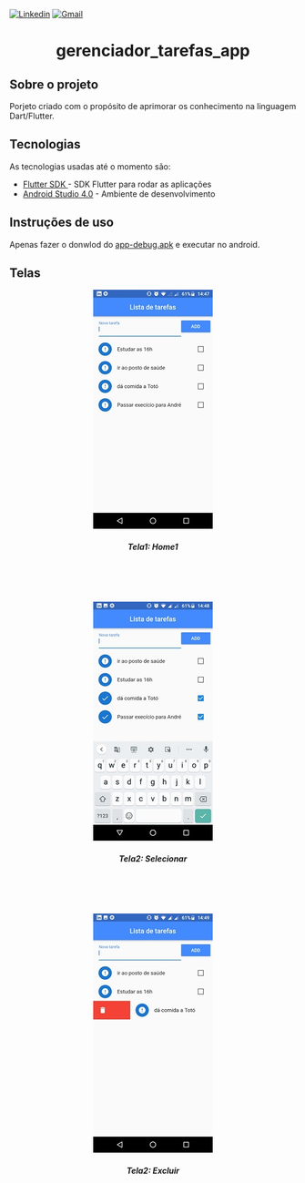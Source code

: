 [![Linkedin](https://img.shields.io/badge/LinkedIn-blue?style=for-the-badge&logo=Linkedin)](https://www.linkedin.com/in/clodoaldo-ribeiro-2a3049a6/) [![Gmail](https://img.shields.io/badge/-Gmail-c14438?style=for-the-badge&logo=Gmail&logoColor=white&link=mailto:clodoribeiro38@gmail.com)](mailto:clodoribeiro38@gmail.com)


<h1 align="center">gerenciador_tarefas_app</h1>

<!-- ABOUT THE PROJECT -->
## Sobre o projeto

Porjeto criado com o propósito de aprimorar os conhecimento na linguagem Dart/Flutter.

## Tecnologias
As tecnologias usadas até o momento são:

* [Flutter SDK ](https://flutter.dev/docs/get-started/install/windows) - SDK Flutter para rodar as aplicações 
* [Android Studio 4.0](https://developer.android.com/studio) - Ambiente de desenvolvimento

## Instruções de uso
Apenas fazer o donwlod do [app-debug.apk](https://github.com/ClodoaldoRibeiro/gerenciador_tarefas_app/blob/master/screenshots/app-debug.apk) e executar no android.

## Telas
<p align="center">
<img src="https://github.com/ClodoaldoRibeiro/gerenciador_tarefas_app/blob/master/screenshots/01.jpeg" alt="ClodoaldoRibeiro"/>
<h5 align="center">Tela1: Home1</h5>
</p>
<br /> 
<br /> 
<br /> 
<p align="center">
<img src="https://github.com/ClodoaldoRibeiro/gerenciador_tarefas_app/blob/master/screenshots/02.jpeg" alt="ClodoaldoRibeiro"/>
<h5 align="center">Tela2: Selecionar </h5>
</p>
<br /> 
<br /> 
<br /> 
<p align="center">
<img src="https://github.com/ClodoaldoRibeiro/gerenciador_tarefas_app/blob/master/screenshots/03.jpeg" alt="ClodoaldoRibeiro"/>
<h5 align="center">Tela2: Excluir </h5>
</p>





<!-- MARKDOWN LINKS & IMAGES -->
[contributors-shield]: https://img.shields.io/github/contributors/lucasbarrossantos/vagasonline.svg?style=flat-square
[contributors-url]: https://github.com/lucasbarrossantos/vagasonline/graphs/contributors
[linkedin-shield]: https://img.shields.io/badge/-LinkedIn-black.svg?style=flat-square&logo=linkedin&colorB=555
[linkedin-url]: https://www.linkedin.com/in/clodoaldo-ribeiro-2a3049a6/

 
